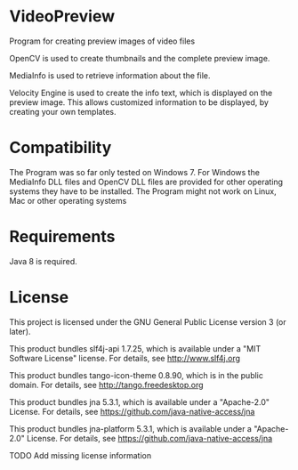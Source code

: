 # VideoPreview
Program for creating preview images of video files

OpenCV is used to create thumbnails and the complete preview image.

MediaInfo is used to retrieve information about the file.

Velocity Engine is used to create the info text, which is displayed on the preview image.
This allows customized information to be displayed, by creating your own templates.

# Compatibility
The Program was so far only tested on Windows 7.
For Windows the MediaInfo DLL files and OpenCV DLL files are provided for other operating systems they have to be installed.
The Program might not work on Linux, Mac or other operating systems

# Requirements
Java 8 is required.

# License
This project is licensed under the GNU General Public License version 3 (or later).

This product bundles slf4j-api 1.7.25, which is available under a "MIT Software License" license. For details, see http://www.slf4j.org

This product bundles tango-icon-theme 0.8.90, which is in the public domain. For details, see http://tango.freedesktop.org

This product bundles jna 5.3.1, which is available under a "Apache-2.0" License. For details, see https://github.com/java-native-access/jna

This product bundles jna-platform 5.3.1, which is available under a "Apache-2.0" License. For details, see https://github.com/java-native-access/jna

TODO Add missing license information
